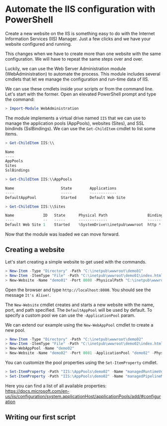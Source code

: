 # Automate the IIS configuration with PowerShell

Create a new website on the IIS is something easy to do with the Internet Information Services (IIS) Manager. Just a few clicks and we have your website configured and running.

This changes when we have to create more than one website with the same configuration. We will have to repeat the same steps over and over.

Luckily, we can use the Web Server Administration module (WebAdministration) to automate the process. This module includes several cmdlets that let we manage the configuration and run-time data of IIS.

We can use these cmdlets inside your scripts or from the command line. Let's start with the former. Open an elevated PowerShell prompt and type the command:

```powershell
> Import-Module WebAdministration
```

The module implements a virtual drive named `IIS` that we can use to manage the application pools (AppPools), websites (Sites), and SSL bindinds (SslBindings). We can use the `Get-ChildItem` cmdlet to list some items.

```powershell
> Get-ChildItem IIS:\\

Name
----
AppPools
Sites
SslBindings

> Get-ChildItem IIS:\\AppPools

Name                     State        Applications
----                     -----        ------------
DefaultAppPool           Started      Default Web Site

> Get-ChildItem IIS:\\Sites

Name             ID   State      Physical Path                  Bindings
----             --   -----      -------------                  --------
Default Web Site 1    Started    %SystemDrive%\inetpub\wwwroot  http *:80:
```

Now that the module was loaded we can move forward.

## Creating a website

Let's start creating a simple website to get used with the commands.

```powershell
> New-Item -Type "Directory" -Path "C:\inetpub\wwwroot\demo01"
> New-Item -ItemType "File" -Path "C:\inetpub\wwwroot\demo01\index.html" -Value "It's Alive!"
> New-Website -Name "demo01" -Port 8080 -PhysicalPath "C:\inetpub\wwwroot\demo01"
```

Open the browser and type `http://localhost:8080`. You should see the message `It's Alive!`.

The `New-Website` cmdlet creates and starts a new website with the name, port, and path specified. The `DefaultAppPool` will be used by default. To specify a custom pool we can use the `-ApplicationPool` param.

We can extend our example using the `New-WebAppPool` cmdlet to create a new pool.

```powershell
> New-Item -Type "Directory" -Path "C:\inetpub\wwwroot\demo02"
> New-Item -ItemType "File" -Path "C:\inetpub\wwwroot\demo02\index.html" -Value "It's Alive!"
> New-WebAppPool -Name "demo02"
> New-Website -Name "demo02" -Port 8081 -ApplicationPool "demo02" -PhysicalPath "C:\inetpub\wwwroot\demo02"
```

You can customize the pool properties using the `Set-ItemProperty` cmdlet.

```powershell
> Set-ItemProperty -Path "IIS:\AppPools\demo02" -Name "managedRuntimeVersion" -Value "v4.0"
> Set-ItemProperty -Path "IIS:\AppPools\demo02" -Name "managedPipelineMode" -Value "Integrated"
```

Here you can find a list of all available properties: https://docs.microsoft.com/en-us/iis/configuration/system.applicationHost/applicationPools/add/#configuration

## Writing our first script

